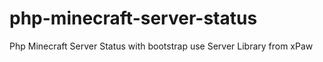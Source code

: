 # php-minecraft-server-status
Php Minecraft Server Status with bootstrap use Server Library from xPaw
